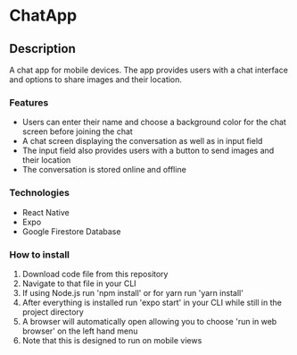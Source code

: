 # ChatApp

## Description
A chat app for mobile devices. The app
provides users with a chat interface and options to share images and their
location.

### Features
- Users can enter their name and choose a background color for the chat screen before joining the chat
- A chat screen displaying the conversation as well as in input field
- The input field also provides users with a button to send images and their location
- The conversation is stored online and offline

### Technologies
- React Native
- Expo
- Google Firestore Database

### How to install
1. Download code file from this repository
2. Navigate to that file in your CLI
3. If using Node.js run 'npm install' or for yarn run 'yarn install'
4. After everything is installed run 'expo start' in your CLI while still in the project directory
5. A browser will automatically open allowing you to choose 'run in web browser' on the left hand menu
6. Note that this is designed to run on mobile views

